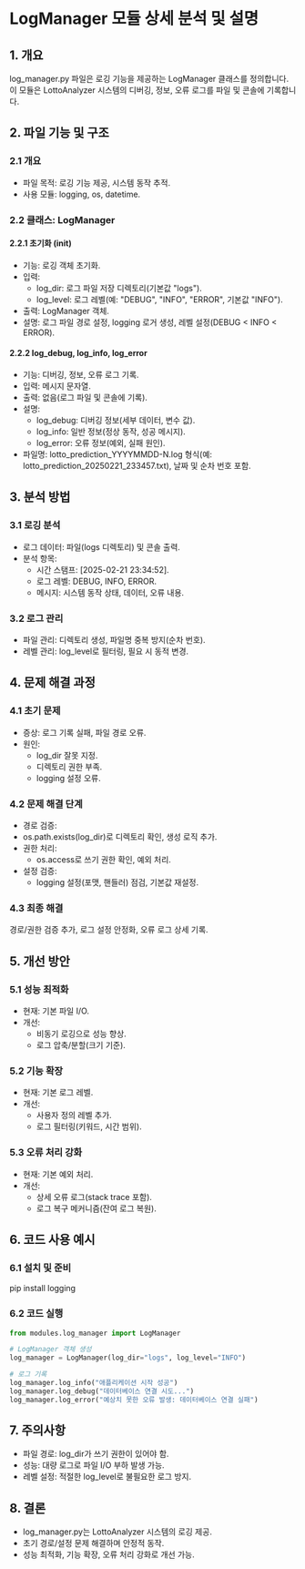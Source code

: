 # LogManager 모듈 상세 분석 및 설명
## 1. 개요
log_manager.py 파일은 로깅 기능을 제공하는 LogManager 클래스를 정의합니다. 이 모듈은 LottoAnalyzer 시스템의 디버깅, 정보, 오류 로그를 파일 및 콘솔에 기록합니다.

## 2. 파일 기능 및 구조
### 2.1 개요
- 파일 목적: 로깅 기능 제공, 시스템 동작 추적.
- 사용 모듈: logging, os, datetime.

### 2.2 클래스: LogManager
#### 2.2.1 초기화 (__init__)
- 기능: 로깅 객체 초기화.
- 입력:
  - log_dir: 로그 파일 저장 디렉토리(기본값 "logs").
  - log_level: 로그 레벨(예: "DEBUG", "INFO", "ERROR", 기본값 "INFO").
- 출력: LogManager 객체.
- 설명: 로그 파일 경로 설정, logging 로거 생성, 레벨 설정(DEBUG < INFO < ERROR).

#### 2.2.2 log_debug, log_info, log_error
- 기능: 디버깅, 정보, 오류 로그 기록.
- 입력: 메시지 문자열.
- 출력: 없음(로그 파일 및 콘솔에 기록).
- 설명:
  - log_debug: 디버깅 정보(세부 데이터, 변수 값).
  - log_info: 일반 정보(정상 동작, 성공 메시지).
  - log_error: 오류 정보(예외, 실패 원인).
- 파일명: lotto_prediction_YYYYMMDD-N.log 형식(예: lotto_prediction_20250221_233457.txt), 날짜 및 순차 번호 포함.

## 3. 분석 방법
### 3.1 로깅 분석
- 로그 데이터: 파일(logs 디렉토리) 및 콘솔 출력.
- 분석 항목:
  - 시간 스탬프: [2025-02-21 23:34:52].
  - 로그 레벨: DEBUG, INFO, ERROR.
  - 메시지: 시스템 동작 상태, 데이터, 오류 내용.

### 3.2 로그 관리
- 파일 관리: 디렉토리 생성, 파일명 중복 방지(순차 번호).
- 레벨 관리: log_level로 필터링, 필요 시 동적 변경.

## 4. 문제 해결 과정
### 4.1 초기 문제
- 증상: 로그 기록 실패, 파일 경로 오류.
- 원인:
  - log_dir 잘못 지정.
  - 디렉토리 권한 부족.
  - logging 설정 오류.

### 4.2 문제 해결 단계
-  경로 검증:
  - os.path.exists(log_dir)로 디렉토리 확인, 생성 로직 추가.
- 권한 처리:
  - os.access로 쓰기 권한 확인, 예외 처리.
- 설정 검증:
  - logging 설정(포맷, 핸들러) 점검, 기본값 재설정.

### 4.3 최종 해결
경로/권한 검증 추가, 로그 설정 안정화, 오류 로그 상세 기록.

## 5. 개선 방안
### 5.1 성능 최적화
- 현재: 기본 파일 I/O.
- 개선:
  - 비동기 로깅으로 성능 향상.
  - 로그 압축/분할(크기 기준).

### 5.2 기능 확장
- 현재: 기본 로그 레벨.
- 개선:
  - 사용자 정의 레벨 추가.
  - 로그 필터링(키워드, 시간 범위).

### 5.3 오류 처리 강화
- 현재: 기본 예외 처리.
- 개선:
  - 상세 오류 로그(stack trace 포함).
  - 로그 복구 메커니즘(잔여 로그 복원).

## 6. 코드 사용 예시
### 6.1 설치 및 준비
pip install logging

### 6.2 코드 실행
```python
from modules.log_manager import LogManager

# LogManager 객체 생성
log_manager = LogManager(log_dir="logs", log_level="INFO")

# 로그 기록
log_manager.log_info("애플리케이션 시작 성공")
log_manager.log_debug("데이터베이스 연결 시도...")
log_manager.log_error("예상치 못한 오류 발생: 데이터베이스 연결 실패")
```

## 7. 주의사항
- 파일 경로: log_dir가 쓰기 권한이 있어야 함.
- 성능: 대량 로그로 파일 I/O 부하 발생 가능.
- 레벨 설정: 적절한 log_level로 불필요한 로그 방지.

## 8. 결론
- log_manager.py는 LottoAnalyzer 시스템의 로깅 제공. 
- 초기 경로/설정 문제 해결하며 안정적 동작. 
- 성능 최적화, 기능 확장, 오류 처리 강화로 개선 가능.